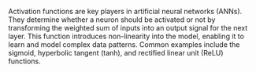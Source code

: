 
Activation functions are key players in artificial neural networks (ANNs). They determine
whether a neuron should be activated or not by transforming the weighted sum of
inputs
into an output signal for the next layer. This 
function introduces non-linearity into the model, enabling it to learn and 
model complex data patterns. Common examples include the sigmoid, hyperbolic 
tangent (tanh), and rectified linear unit (ReLU) functions.
